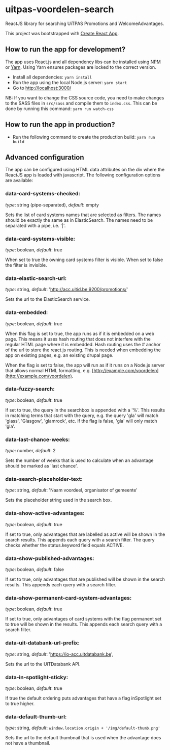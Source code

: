 # uitpas-voordelen-search

ReactJS library for searching UiTPAS Promotions and WelcomeAdvantages.

This project was bootstrapped with [Create React App](https://github.com/facebookincubator/create-react-app).

## How to run the app for development?

The app uses React.js and all dependency libs can be installed using [NPM](www.npmjs.com) or [Yarn](https://yarnpkg.com/). Using Yarn ensures packages are locked to the correct version.

- Install all dependencies:  `yarn install`
- Run the app using the local Node.js server:  `yarn start`
- Go to [http://localhost:3000/](http://localhost:3000/)

NB: If you want to change the CSS source code, you need to make changes to the SASS files in `src/sass` and compile them to `index.css`. This can be done by running this command: `yarn run watch-css`

## How to run the app in production?

- Run the following command to create the production build: `yarn run build`

## Advanced configuration

The app can be configured using HTML data attributes on the div where the ReactJS app is loaded with 
javascript. The following configuration options are available:

### data-card-systems-checked:
*type*: string (pipe-separated), *default*: empty

Sets the list of card systems names that are selected as filters. The names should be exactly the 
same as in ElasticSearch. The names need to be separated with a pipe, i.e. '|'.
  
### data-card-systems-visible: 
*type*: boolean, *default*: true

When set to true the owning card systems filter is visible. When set to false the filter is invisible.

### data-elastic-search-url:
*type*: string, *default*: 'http://acc.uitid.be:9200/promotions/'
 
Sets the url to the ElasticSearch service.

### data-embedded:
*type*: boolean, *default*: true

When this flag is set to true, the app runs as if it is embedded on a web page. This means it uses 
hash routing that does not interfere with the regular HTML page where it is embedded.  Hash routing 
uses the # anchor of the url to store the react.js routing. This is needed when embedding the app on 
existing pages, e.g. an existing drupal page.

When the flag is set to false, the app will run as if it runs on a Node.js server that allows normal
HTML formatting, e.g. [http://example.com/voordelen](http://example.com/voordelen).

### data-fuzzy-search:
*type*: boolean, *default*: true

If set to true, the query in the searchbox is appended with a '%'. This results in matching terms that
start with the query, e.g. the query 'gla' will match 'glass', 'Glasgow', 'glamrock', etc. If the 
flag is false, 'gla' will only match 'gla'.

### data-last-chance-weeks: 
*type*: number, *default*: 2

Sets the number of weeks that is used to calculate when an advantage should be marked as 'last chance'.

### data-search-placeholder-text:
*type*: string, *default*: 'Naam voordeel, organisator of gemeente'

Sets the placeholder string used in the search box.

### data-show-active-advantages: 
*type*: boolean, *default*: true

If set to true, only advantages that are labelled as active will be shown in the search results. 
This appends each query with a search filter. The query checks whether the status.keyword field 
equals ACTIVE.

### data-show-published-advantages: 
*type*: boolean, *default*: false

If set to true, only advantages that are published will be shown in the search results. This appends
each query with a search filter.

### data-show-permanent-card-system-advantages: 
*type*: boolean, *default*: true

If set to true, only advantages of card systems with the flag permanent set to true will be shown in
the results. This appends each search query with a search filter.

### data-uit-databank-url-prefix: 
*type*: string, *default*: 'https://io-acc.uitdatabank.be',

Sets the url to the UiTDatabank API.

### data-in-spotlight-sticky: 
*type*: boolean, *default*: true

If true the default ordering puts advantages that have a flag inSpotlight set to true higher.

### data-default-thumb-url:
*type*: string, *default*: ```window.location.origin + '/img/default-thumb.png'``` 

Sets the url to the default thumbnail that is used when the advantage does not have a thumbnail.
